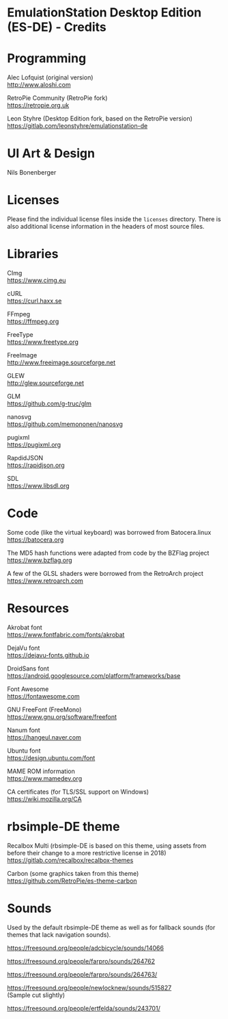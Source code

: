 # EmulationStation Desktop Edition (ES-DE) - Credits

# Programming

Alec Lofquist (original version) \
http://www.aloshi.com

RetroPie Community (RetroPie fork) \
https://retropie.org.uk

Leon Styhre (Desktop Edition fork, based on the RetroPie version) \
https://gitlab.com/leonstyhre/emulationstation-de


# UI Art & Design

Nils Bonenberger


# Licenses

Please find the individual license files inside the `licenses` directory. There is also additional license information in the headers of most source files.


# Libraries

CImg \
https://www.cimg.eu

cURL \
https://curl.haxx.se

FFmpeg \
https://ffmpeg.org

FreeType \
https://www.freetype.org

FreeImage \
http://www.freeimage.sourceforge.net

GLEW \
http://glew.sourceforge.net

GLM \
https://github.com/g-truc/glm

nanosvg \
https://github.com/memononen/nanosvg

pugixml \
https://pugixml.org

RapdidJSON \
https://rapidjson.org

SDL \
https://www.libsdl.org


# Code

Some code (like the virtual keyboard) was borrowed from Batocera.linux \
https://batocera.org

The MD5 hash functions were adapted from code by the BZFlag project \
https://www.bzflag.org

A few of the GLSL shaders were borrowed from the RetroArch project \
https://www.retroarch.com


# Resources

Akrobat font \
https://www.fontfabric.com/fonts/akrobat

DejaVu font \
https://dejavu-fonts.github.io

DroidSans font \
https://android.googlesource.com/platform/frameworks/base

Font Awesome \
https://fontawesome.com

GNU FreeFont (FreeMono) \
https://www.gnu.org/software/freefont

Nanum font \
https://hangeul.naver.com

Ubuntu font \
https://design.ubuntu.com/font

MAME ROM information \
https://www.mamedev.org

CA certificates (for TLS/SSL support on Windows) \
https://wiki.mozilla.org/CA


# rbsimple-DE theme

Recalbox Multi (rbsimple-DE is based on this theme, using assets from before their change to a more restrictive license in 2018) \
https://gitlab.com/recalbox/recalbox-themes

Carbon (some graphics taken from this theme) \
https://github.com/RetroPie/es-theme-carbon


# Sounds

Used by the default rbsimple-DE theme as well as for fallback sounds (for themes that lack navigation sounds).

https://freesound.org/people/adcbicycle/sounds/14066

https://freesound.org/people/farpro/sounds/264762

https://freesound.org/people/farpro/sounds/264763/

https://freesound.org/people/newlocknew/sounds/515827 \
(Sample cut slightly)

https://freesound.org/people/ertfelda/sounds/243701/
